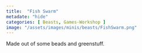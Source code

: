 ```yaml
---
title:  "Fish Swarm"
metadate: "hide"
categories: [ Beasts, Games-Workshop ]
image: "/assets/images/minis/beasts/FishSwarm.png"
---
```

Made out of some beads and greenstuff. 